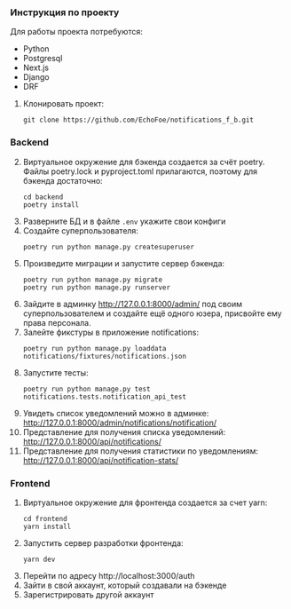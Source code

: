 ### Инструкция по проекту

Для работы проекта потребуются:

- Python
- Postgresql
- Next.js
- Django
- DRF

1. Клонировать проект:
    ```
    git clone https://github.com/EchoFoe/notifications_f_b.git
    ```
### Backend

2. Виртуальное окружение для бэкенда создается за счёт poetry. Файлы poetry.lock и pyproject.toml прилагаются, поэтому для бэкенда достаточно:
    ```
    cd backend 
    poetry install
    ```
3. Разверните БД и в файле `.env` укажите свои конфиги
4. Создайте суперпользователя:
    ```
    poetry run python manage.py createsuperuser 
    ```
5. Произведите миграции и запустите сервер бэкенда:
    ```
    poetry run python manage.py migrate
    poetry run python manage.py runserver 
    ```
6. Зайдите в админку http://127.0.0.1:8000/admin/ под своим суперпользователем и создайте ещё одного юзера, присвойте ему права персонала.
7. Залейте фикстуры в приложение notifications:
    ```
    poetry run python manage.py loaddata notifications/fixtures/notifications.json 
    ```
8. Запустите тесты:
    ```
    poetry run python manage.py test notifications.tests.notification_api_test
    ```
9. Увидеть список уведомлений можно в админке: http://127.0.0.1:8000/admin/notifications/notification/
10. Представление для получения списка уведомлений: http://127.0.0.1:8000/api/notifications/
11. Представление для получения статистики по уведомлениям: http://127.0.0.1:8000/api/notification-stats/

### Frontend

1. Виртуальное окружение для фронтенда создается за счет yarn:
     ```
     cd frontend 
     yarn install
     ```
2. Запустить сервер разработки фронтенда:
     ``` 
     yarn dev
     ```
3. Перейти по адресу http://localhost:3000/auth
4. Зайти в свой аккаунт, который создавали на бэкенде
5. Зарегистрировать другой аккаунт
